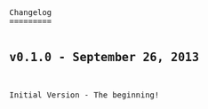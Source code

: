 
<html><head><meta http-equiv="Content-Type" content="text/html; charset=UTF-8"></head><body><pre style="word-wrap: break-word; white-space: pre-wrap;">Changelog
=========

## v0.1.0 - September 26, 2013
Initial Version - The beginning!

</pre></body></html>